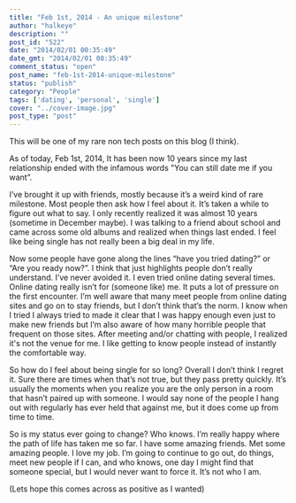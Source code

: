 ```yaml
---
title: "Feb 1st, 2014 - An unique milestone"
author: "halkeye"
description: ""
post_id: "522"
date: "2014/02/01 00:35:49"
date_gmt: "2014/02/01 08:35:49"
comment_status: "open"
post_name: "feb-1st-2014-unique-milestone"
status: "publish"
category: "People"
tags: ['dating', 'personal', 'single']
cover: "../cover-image.jpg"
post_type: "post"
---
```


This will be one of my rare non tech posts on this blog (I think).

As of today, Feb 1st, 2014, It has been now 10 years since my last relationship ended with the infamous words "You can still date me if you want”.

I’ve brought it up with friends, mostly because it’s a weird kind of rare milestone. Most people then ask how I feel about it. It’s taken a while to figure out what to say. I only recently realized it was almost 10 years (sometime in December maybe). I was talking to a friend about school and came across some old albums and realized when things last ended. I feel like being single has not really been a big deal in my life.

Now some people have gone along the lines “have you tried dating?” or “Are you ready now?”. I think that just highlights people don’t really understand. I’ve never avoided it. I even tried online dating several times. Online dating really isn’t for (someone like) me. It puts a lot of pressure on the first encounter. I’m well aware that many meet people from online dating sites and go on to stay friends, but I don’t think that’s the norm. I know when I tried I always tried to made it clear that I was happy enough even just to make new friends but I’m also aware of how many horrible people that frequent on those sites. After meeting and/or chatting with people, I realized it's not the venue for me. I like getting to know people instead of instantly the comfortable way. 

So how do I feel about being single for so long? Overall I don’t think I regret it. Sure there are times when that’s not true, but they pass pretty quickly. It’s usually the moments when you realize you are the only person in a room that hasn’t paired up with someone. I would say none of the people I hang out with regularly has ever held that against me, but it does come up from time to time.

So is my status ever going to change? Who knows. I’m really happy where the path of life has taken me so far. I have some amazing friends. Met some amazing people. I love my job. I’m going to continue to go out, do things, meet new people if I can, and who knows, one day I might find that someone special, but I would never want to force it. It’s not who I am.

(Lets hope this comes across as positive as I wanted)